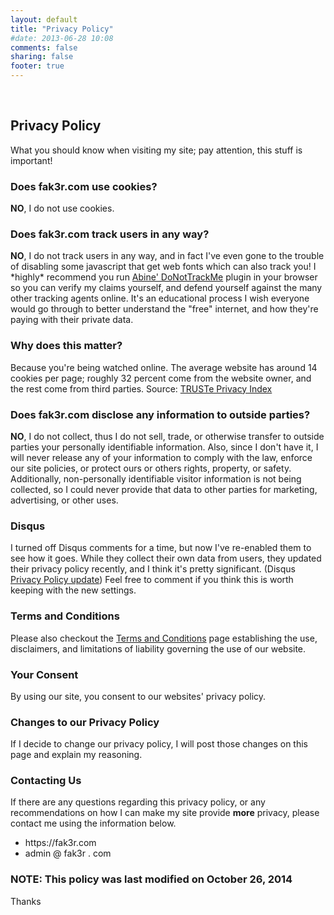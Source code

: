 ```yaml
---
layout: default
title: "Privacy Policy"
#date: 2013-06-28 10:08
comments: false
sharing: false
footer: true
---
```

<br />
<h2>Privacy Policy</h2>
What you should know when visiting my site; pay attention, this stuff is important!

<h3>Does fak3r.com use cookies?</h3>
<p><b>NO</b>, I do not use cookies.</p>

<h3>Does fak3r.com track users in any way?</h3>
<p><b>NO</b>, I do not track users in any way, and in fact I've even gone to the trouble of disabling some javascript that get web fonts which can also track you! I *highly* recommend you run <a href="https://abine.com/how-donottrackme-works/">Abine' DoNotTrackMe</a> plugin in your browser so you can verify my claims yourself, and defend yourself against the many other tracking agents online. It's an educational process I wish everyone would go through to better understand the "free" internet, and how they're paying with their private data.</p>

<h3>Why does this matter?</h3>
<p>Because you're being watched online. The average website has around 14 cookies per page; roughly 32 percent come from the website owner, and the rest come from third parties. Source: <a href="http://www.truste.com/uk-privacy-index-2012-websites/">TRUSTe Privacy Index</a>

<h3>Does fak3r.com disclose any information to outside parties?</h3>
<p><b>NO</b>, I do not collect, thus I do not sell, trade, or otherwise transfer to outside parties your personally identifiable information. Also, since I don't have it, I will never release any of your information to comply with the law, enforce our site policies, or protect ours or others rights, property, or safety. Additionally, non-personally identifiable visitor information is not being collected, so I could never provide that data to other parties for marketing, advertising, or other uses.</p>

<h3>Disqus</h3>
<p>I turned off Disqus comments for a time, but now I've re-enabled them to see how it goes. While they collect their own data from users, they updated their privacy policy recently, and I think it's pretty significant. (Disqus <a href="https://help.disqus.com/customer/portal/articles/1670950">Privacy Policy update</a>) Feel free to comment if you think this is worth keeping with the new settings.</p>

<h3>Terms and Conditions</h3>
<p>Please also checkout the <a href="/terms-and-conditions/">Terms and Conditions</a> page establishing the use, disclaimers, and limitations of liability governing the use of our website.</p>

<h3>Your Consent</h3>
<p>By using our site, you consent to our websites' privacy policy.</p>

<h3>Changes to our Privacy Policy</h3>
<p>If I decide to change our privacy policy, I will post those changes on this page and explain my reasoning.</p>

<h3>Contacting Us</h3>
<p>If there are any questions regarding this privacy policy, or any recommendations on how I can make my site provide <b>more</b> privacy, please contact me using the information below.</p>
<ul>
<li>https://fak3r.com</li>
<li>admin @ fak3r . com</li>
</ul>

<h3>NOTE: This policy was last modified on October 26, 2014</h3>

<p>Thanks</p>
